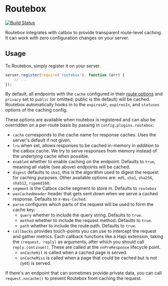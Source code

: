 # Routebox

[![Build Status](https://img.shields.io/travis/WatchBeam/routebox.svg?style=flat-square)](https://travis-ci.org/WatchBeam/routebox)

Routebox integrates with catbox to provide transparent route-level caching. It can work with zero configuration changes on your server.

## Usage

To Routebox, simply register it on your server.

```js
server.register(require('routebox'), function (err) {
    // ...
});
```

By default, all endpoints with the `cache` configured in their [route options](http://hapijs.com/api#route-options) and `privacy` set to `public` (or omitted; public is the default) will be cached. Routebox automatically hooks in to the `expiresAt`, `expiresIn`, and `statuses` options of the caching config.

These options are available when routebox is registered and can also be overridden on a per-route basis by passing in `config.plugins.routebox`:

 * `cache` corresponds to the cache name for response caches. Uses the server's default if not given.
 * `lru` when set, allows responses to be cached in-memory in _addition_ to the catbox cache. We try to serve responses from memory instead of the underlying cache when possible.
 * `enabled` whether to enable caching on the endpoint. Defaults to `true`, meaning all viable (see above) endpoints will be cached.
 * `digest` defaults to `sha1`, this is the algorithm used to digest the request for caching purposes. Other available options are: `md5`, `sha1`, `sha256`, `sha512`, `ripemd160`.
 * `segment` is the Catbox cache segment to store in. Defaults to `routebox`
 * `wasCachedHeader` header that gets sent down when we serve a cached response. Defaults to `X-Was-Cached`.
 * `parse` configures which parts of the request will be used to form the cache key:
    * `query` whether to include the query string. Defaults to `true`.
    * `method` whether to include the request method. Defaults to `true`.
    * `path` whether to include the route path. Defaults to `true`.
 * `callbacks` provides touch-points you can use to intercept the request and gather metrics. Each callback functions like a Hapi extension, taking the `(request, reply)` as arguments, after which you should call `reply.continue()`. These are called at the `onPreResponse` lifecycle point.
    * `onCacheHit` is called when a cached page is served.
    * `onCacheMiss` is called when a page that could be cached but is not (yet) is served.

If there's an endpoint that can sometimes provide private data, you can call `request.nocache()` to prevent Routebox from caching the request.
